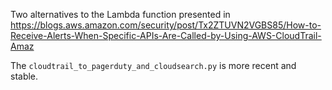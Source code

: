 Two alternatives to the Lambda function presented in https://blogs.aws.amazon.com/security/post/Tx2ZTUVN2VGBS85/How-to-Receive-Alerts-When-Specific-APIs-Are-Called-by-Using-AWS-CloudTrail-Amaz

The `cloudtrail_to_pagerduty_and_cloudsearch.py` is more recent and stable.
